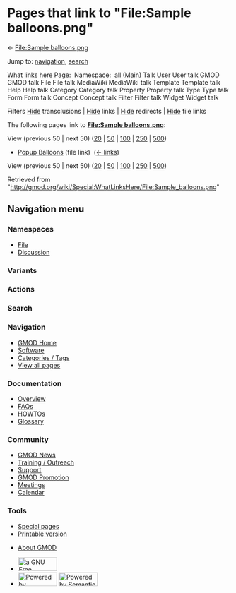 <div id="mw-page-base" class="noprint">

</div>

<div id="mw-head-base" class="noprint">

</div>

<div id="content" class="mw-body" role="main">

<span id="top"></span>

<div id="mw-js-message" style="display:none;">

</div>



# <span dir="auto">Pages that link to "File:Sample balloons.png"</span>

<div id="bodyContent">

<div id="contentSub">

← [File:Sample
balloons.png](/wiki/File:Sample_balloons.png "File:Sample balloons.png")

</div>

<div id="jump-to-nav" class="mw-jump">

Jump to: [navigation](#mw-navigation), [search](#p-search)

</div>

<div id="mw-content-text">

What links here Page:  Namespace:  all (Main) Talk User User talk GMOD
GMOD talk File File talk MediaWiki MediaWiki talk Template Template talk
Help Help talk Category Category talk Property Property talk Type Type
talk Form Form talk Concept Concept talk Filter Filter talk Widget
Widget talk

Filters
[Hide](/mediawiki/index.php?title=Special:WhatLinksHere/File:Sample_balloons.png&hidetrans=1 "Special:WhatLinksHere/File:Sample balloons.png")
transclusions \|
[Hide](/mediawiki/index.php?title=Special:WhatLinksHere/File:Sample_balloons.png&hidelinks=1 "Special:WhatLinksHere/File:Sample balloons.png")
links \|
[Hide](/mediawiki/index.php?title=Special:WhatLinksHere/File:Sample_balloons.png&hideredirs=1 "Special:WhatLinksHere/File:Sample balloons.png")
redirects \|
[Hide](/mediawiki/index.php?title=Special:WhatLinksHere/File:Sample_balloons.png&hideimages=1 "Special:WhatLinksHere/File:Sample balloons.png")
file links

The following pages link to **[File:Sample
balloons.png](/wiki/File:Sample_balloons.png "File:Sample balloons.png")**:

View (previous 50 \| next 50)
([20](/mediawiki/index.php?title=Special:WhatLinksHere/File:Sample_balloons.png&limit=20 "Special:WhatLinksHere/File:Sample balloons.png")
\|
[50](/mediawiki/index.php?title=Special:WhatLinksHere/File:Sample_balloons.png&limit=50 "Special:WhatLinksHere/File:Sample balloons.png")
\|
[100](/mediawiki/index.php?title=Special:WhatLinksHere/File:Sample_balloons.png&limit=100 "Special:WhatLinksHere/File:Sample balloons.png")
\|
[250](/mediawiki/index.php?title=Special:WhatLinksHere/File:Sample_balloons.png&limit=250 "Special:WhatLinksHere/File:Sample balloons.png")
\|
[500](/mediawiki/index.php?title=Special:WhatLinksHere/File:Sample_balloons.png&limit=500 "Special:WhatLinksHere/File:Sample balloons.png"))

- [Popup Balloons](/wiki/Popup_Balloons "Popup Balloons") (file link) ‎
  <span class="mw-whatlinkshere-tools">([←
  links](/mediawiki/index.php?title=Special:WhatLinksHere&target=Popup+Balloons "Special:WhatLinksHere"))</span>

View (previous 50 \| next 50)
([20](/mediawiki/index.php?title=Special:WhatLinksHere/File:Sample_balloons.png&limit=20 "Special:WhatLinksHere/File:Sample balloons.png")
\|
[50](/mediawiki/index.php?title=Special:WhatLinksHere/File:Sample_balloons.png&limit=50 "Special:WhatLinksHere/File:Sample balloons.png")
\|
[100](/mediawiki/index.php?title=Special:WhatLinksHere/File:Sample_balloons.png&limit=100 "Special:WhatLinksHere/File:Sample balloons.png")
\|
[250](/mediawiki/index.php?title=Special:WhatLinksHere/File:Sample_balloons.png&limit=250 "Special:WhatLinksHere/File:Sample balloons.png")
\|
[500](/mediawiki/index.php?title=Special:WhatLinksHere/File:Sample_balloons.png&limit=500 "Special:WhatLinksHere/File:Sample balloons.png"))

</div>

<div class="printfooter">

Retrieved from
"<http://gmod.org/wiki/Special:WhatLinksHere/File:Sample_balloons.png>"

</div>

<div id="catlinks" class="catlinks catlinks-allhidden">

</div>

<div class="visualClear">

</div>

</div>

</div>

<div id="mw-navigation">

## Navigation menu

<div id="mw-head">



<div id="left-navigation">

<div id="p-namespaces" class="vectorTabs" role="navigation"
aria-labelledby="p-namespaces-label">

### Namespaces

- <span id="ca-nstab-image"><a href="/wiki/File:Sample_balloons.png" accesskey="c"
  title="View the file page [c]">File</a></span>
- <span id="ca-talk"><a
  href="/mediawiki/index.php?title=File_talk:Sample_balloons.png&amp;action=edit&amp;redlink=1"
  accesskey="t"
  title="Discussion about the content page [t]">Discussion</a></span>

</div>

<div id="p-variants" class="vectorMenu emptyPortlet" role="navigation"
aria-labelledby="p-variants-label">

### 

### Variants[](#)

<div class="menu">

</div>

</div>

</div>

<div id="right-navigation">



<div id="p-cactions" class="vectorMenu emptyPortlet" role="navigation"
aria-labelledby="p-cactions-label">

### Actions[](#)

<div class="menu">

</div>

</div>

<div id="p-search" role="search">

### Search

<div id="simpleSearch">

</div>

</div>

</div>

</div>

<div id="mw-panel">

<div id="p-logo" role="banner">

<a href="/wiki/Main_Page"
style="background-image: url(http://gmod.org/images/GMOD-cogs.png);"
title="Visit the main page"></a>

</div>

<div id="p-Navigation" class="portal" role="navigation"
aria-labelledby="p-Navigation-label">

### Navigation

<div class="body">

- <span id="n-GMOD-Home">[GMOD Home](/wiki/Main_Page)</span>
- <span id="n-Software">[Software](/wiki/GMOD_Components)</span>
- <span id="n-Categories-.2F-Tags">[Categories /
  Tags](/wiki/Categories)</span>
- <span id="n-View-all-pages">[View all
  pages](/wiki/Special:AllPages)</span>

</div>

</div>

<div id="p-Documentation" class="portal" role="navigation"
aria-labelledby="p-Documentation-label">

### Documentation

<div class="body">

- <span id="n-Overview">[Overview](/wiki/Overview)</span>
- <span id="n-FAQs">[FAQs](/wiki/Category:FAQ)</span>
- <span id="n-HOWTOs">[HOWTOs](/wiki/Category:HOWTO)</span>
- <span id="n-Glossary">[Glossary](/wiki/Glossary)</span>

</div>

</div>

<div id="p-Community" class="portal" role="navigation"
aria-labelledby="p-Community-label">

### Community

<div class="body">

- <span id="n-GMOD-News">[GMOD News](/wiki/GMOD_News)</span>
- <span id="n-Training-.2F-Outreach">[Training /
  Outreach](/wiki/Training_and_Outreach)</span>
- <span id="n-Support">[Support](/wiki/Support)</span>
- <span id="n-GMOD-Promotion">[GMOD
  Promotion](/wiki/GMOD_Promotion)</span>
- <span id="n-Meetings">[Meetings](/wiki/Meetings)</span>
- <span id="n-Calendar">[Calendar](/wiki/Calendar)</span>

</div>

</div>

<div id="p-tb" class="portal" role="navigation"
aria-labelledby="p-tb-label">

### Tools

<div class="body">

- <span id="t-specialpages"><a href="/wiki/Special:SpecialPages" accesskey="q"
  title="A list of all special pages [q]">Special pages</a></span>
- <span id="t-print"><a
  href="/mediawiki/index.php?title=Special:WhatLinksHere/File:Sample_balloons.png&amp;printable=yes"
  rel="alternate" accesskey="p"
  title="Printable version of this page [p]">Printable version</a></span>

</div>

</div>

</div>

</div>

<div id="footer" role="contentinfo">

- <span id="footer-places-about">[About
  GMOD](/wiki/GMOD:About "GMOD:About")</span>

<!-- -->

- <span id="footer-copyrightico">[<img src="http://www.gnu.org/graphics/gfdl-logo-small.png" width="88"
  height="31" alt="a GNU Free Documentation License" />](http://www.gnu.org/licenses/fdl-1.3.html)</span>
- <span id="footer-poweredbyico">[<img src="/mediawiki/skins/common/images/poweredby_mediawiki_88x31.png"
  width="88" height="31" alt="Powered by MediaWiki" />](//www.mediawiki.org/)
  [<img
  src="/mediawiki/extensions/SemanticMediaWiki/includes/../resources/images/smw_button.png"
  width="88" height="31" alt="Powered by Semantic MediaWiki" />](https://www.semantic-mediawiki.org/wiki/Semantic_MediaWiki)</span>

<div style="clear:both">

</div>

</div>
